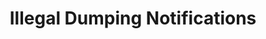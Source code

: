---
title: "Illegal Dumping Notifications"
menu:
    main:
        name: "Illegal Dumping Notifications"
        parent: Data
departments: 
    - Environmental Services
categories:
    - City Management
tags:
    - 311
    - Get it Done
distributions:
  - name: "Illegal Dumping Notifications"
    url: >-
      https://seshat.datasd.org/get_it_done_illegal_dumping/get_it_done_illegal_dumping_requests_datasd.csv
    format: csv
    filter: "Filtered: service_name contains the value 'Illegal Dumping'"
    bytes: 4.729112e+07
    weight: 0
    filterGroup: 
        - none
popularity: 0
summary: "Notifications for illegal dumping received by the Get It Done program."
described_by: https://seshat.datasd.org/get_it_done_reports/get_it_done_requests_dictionary_datasd.csv
date_issued: 2017-06-13
date_updated: 2023-09-09T00:06:34-0700
update_frequency: R/P1D
spatial: San Diego
temporal: 2018-07-13/2023-10-02
license: http://www.opendefinition.org/licenses/odc-pddl
maintainer: City of San Diego
maintainer_email: data@sandiego.gov
---